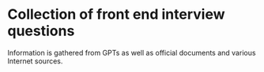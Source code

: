 # Collection of front end interview questions

Information is gathered from GPTs as well as official documents and various Internet sources.
